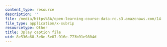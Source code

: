 ```yaml
---
content_type: resource
description: ''
file: /media/https%3A/open-learning-course-data-rc.s3.amazonaws.com/14-01sc-principles-of-microeconomics-fall-2011/8e536a683e8e5e07916e773b91e9804d_jmsPn679o5k.vtt
file_type: application/x-subrip
resourcetype: Other
title: 3play caption file
uid: 8e536a68-3e8e-5e07-916e-773b91e9804d
---
```

